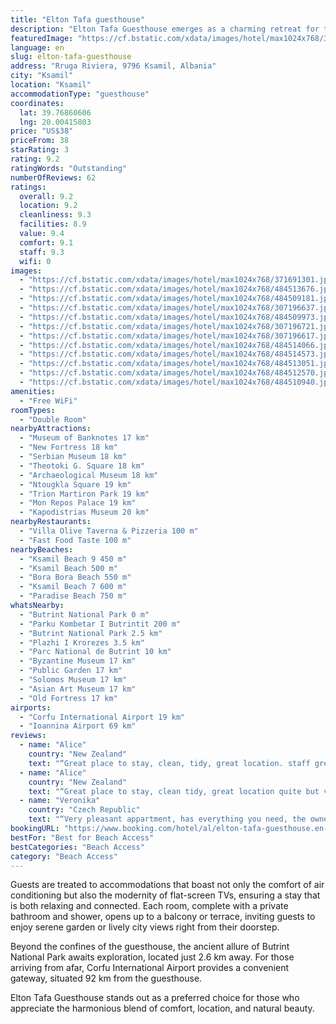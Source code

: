 ```yaml
---
title: "Elton Tafa guesthouse"
description: "Elton Tafa Guesthouse emerges as a charming retreat for travelers seeking both the serenity of a garden setting and the convenience of proximity to Ksamil's pristine beaches."
featuredImage: "https://cf.bstatic.com/xdata/images/hotel/max1024x768/371691301.jpg?k=fc759e41c6c556bf8381908b4c56f43c0f7a9d9088970c2c09ebfd8a77e8fd30&o=&hp=1"
language: en
slug: elton-tafa-guesthouse
address: "Rruga Riviera, 9796 Ksamil, Albania"
city: "Ksamil"
location: "Ksamil"
accommodationType: "guesthouse"
coordinates:
  lat: 39.76860606
  lng: 20.00415803
price: "US$38"
priceFrom: 38
starRating: 3
rating: 9.2
ratingWords: "Outstanding"
numberOfReviews: 62
ratings:
  overall: 9.2
  location: 9.2
  cleanliness: 9.3
  facilities: 8.9
  value: 9.4
  comfort: 9.1
  staff: 9.3
  wifi: 0
images:
  - "https://cf.bstatic.com/xdata/images/hotel/max1024x768/371691301.jpg?k=fc759e41c6c556bf8381908b4c56f43c0f7a9d9088970c2c09ebfd8a77e8fd30&o=&hp=1"
  - "https://cf.bstatic.com/xdata/images/hotel/max1024x768/484513676.jpg?k=435bb99daa252c1ab544ce8aefce73fb8ee5ad74d95358d036b5e59eb59baa5f&o=&hp=1"
  - "https://cf.bstatic.com/xdata/images/hotel/max1024x768/484509181.jpg?k=50438c811595724f837caad635b8a077415e0ff1397862fc307dfdb5729f934d&o=&hp=1"
  - "https://cf.bstatic.com/xdata/images/hotel/max1024x768/307196637.jpg?k=b1f13c30990997675ed684911511a7729fe1b75300a0bfc8310167a9908c21d5&o=&hp=1"
  - "https://cf.bstatic.com/xdata/images/hotel/max1024x768/484509973.jpg?k=9bdc99156415f065ba96033ef6612149babd4f89706d5e0cc1a8653575f47241&o=&hp=1"
  - "https://cf.bstatic.com/xdata/images/hotel/max1024x768/307196721.jpg?k=d964d2657385f2915b7cce1842f808e72036c41b5a44d0ff0a4c146bfafe3d32&o=&hp=1"
  - "https://cf.bstatic.com/xdata/images/hotel/max1024x768/307196617.jpg?k=c6e12acf26faed39ef14e6ca97325da0aa042219ae34839b822c26f48a37646c&o=&hp=1"
  - "https://cf.bstatic.com/xdata/images/hotel/max1024x768/484514066.jpg?k=c118f7f19097dd7ddc653166b67e558897f46f66efcf09187ac554044d143639&o=&hp=1"
  - "https://cf.bstatic.com/xdata/images/hotel/max1024x768/484514573.jpg?k=7420dac0beb492d27303497aa60cac815c74ce0e8a9c1280147c6e70058753c0&o=&hp=1"
  - "https://cf.bstatic.com/xdata/images/hotel/max1024x768/484513051.jpg?k=292cf50768fc1e0c36499597d17df417d49b77dc6661c252fd25f830fc504ebe&o=&hp=1"
  - "https://cf.bstatic.com/xdata/images/hotel/max1024x768/484512570.jpg?k=4f4b79f4610f61ac901d59b7ff744169aeb08c236fdcd63355053d7f7b20046c&o=&hp=1"
  - "https://cf.bstatic.com/xdata/images/hotel/max1024x768/484510940.jpg?k=6d21d4cdff95099f81efd4254686ed51c1b37b5178d32b54c90c6e742eac65bc&o=&hp=1"
amenities:
  - "Free WiFi"
roomTypes:
  - "Double Room"
nearbyAttractions:
  - "Museum of Banknotes 17 km"
  - "New Fortress 18 km"
  - "Serbian Museum 18 km"
  - "Theotoki G. Square 18 km"
  - "Archaeological Museum 18 km"
  - "Ntougkla Square 19 km"
  - "Trion Martiron Park 19 km"
  - "Mon Repos Palace 19 km"
  - "Kapodistrias Museum 20 km"
nearbyRestaurants:
  - "Villa Olive Taverna & Pizzeria 100 m"
  - "Fast Food Taste 100 m"
nearbyBeaches:
  - "Ksamil Beach 9 450 m"
  - "Ksamil Beach 500 m"
  - "Bora Bora Beach 550 m"
  - "Ksamil Beach 7 600 m"
  - "Paradise Beach 750 m"
whatsNearby:
  - "Butrint National Park 0 m"
  - "Parku Kombetar I Butrintit 200 m"
  - "Butrint National Park 2.5 km"
  - "Plazhi I Krorezes 3.5 km"
  - "Parc National de Butrint 10 km"
  - "Byzantine Museum 17 km"
  - "Public Garden 17 km"
  - "Solomos Museum 17 km"
  - "Asian Art Museum 17 km"
  - "Old Fortress 17 km"
airports:
  - "Corfu International Airport 19 km"
  - "Ioannina Airport 69 km"
reviews:
  - name: "Alice"
    country: "New Zealand"
    text: "“Great place to stay, clean, tidy, great location. staff great”"
  - name: "Alice"
    country: "New Zealand"
    text: "“Great place to stay, clean tidy, great location quite but very small walk to lots of beaches and the main strip. Great aircon in lounge and bedroom. Perfect for a group.”"
  - name: "Veronika"
    country: "Czech Republic"
    text: "“Very pleasant appartment, has everything you need, the owner and his family are very friendly and helpful. Very close to the center of Ksamil, supermarket at 150m. Parking next to the house.”"
bookingURL: "https://www.booking.com/hotel/al/elton-tafa-guesthouse.en-gb.html?aid=8035640"
bestFor: "Best for Beach Access"
bestCategories: "Beach Access"
category: "Beach Access"
---
```


Guests are treated to accommodations that boast not only the comfort of air conditioning but also the modernity of flat-screen TVs, ensuring a stay that is both relaxing and connected. Each room, complete with a private bathroom and shower, opens up to a balcony or terrace, inviting guests to enjoy serene garden or lively city views right from their doorstep.

Beyond the confines of the guesthouse, the ancient allure of Butrint National Park awaits exploration, located just 2.6 km away. For those arriving from afar, Corfu International Airport provides a convenient gateway, situated 92 km from the guesthouse.

Elton Tafa Guesthouse stands out as a preferred choice for those who appreciate the harmonious blend of comfort, location, and natural beauty.